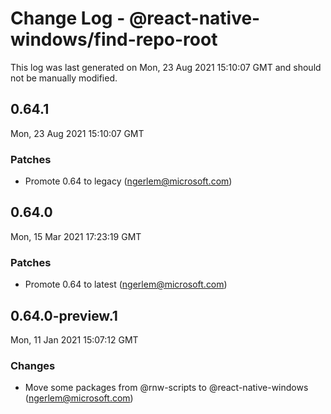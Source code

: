# Change Log - @react-native-windows/find-repo-root

This log was last generated on Mon, 23 Aug 2021 15:10:07 GMT and should not be manually modified.

<!-- Start content -->

## 0.64.1

Mon, 23 Aug 2021 15:10:07 GMT

### Patches

- Promote 0.64 to legacy (ngerlem@microsoft.com)

## 0.64.0

Mon, 15 Mar 2021 17:23:19 GMT

### Patches

- Promote 0.64 to latest (ngerlem@microsoft.com)

## 0.64.0-preview.1

Mon, 11 Jan 2021 15:07:12 GMT

### Changes

- Move some packages from @rnw-scripts to @react-native-windows (ngerlem@microsoft.com)
